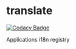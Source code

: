 # translate

[![Codacy Badge](https://api.codacy.com/project/badge/Grade/15799eb654b942cbadbf5e2017d31666)](https://app.codacy.com/manual/chakirpay/translate?utm_source=github.com&utm_medium=referral&utm_content=yChakir/translate&utm_campaign=Badge_Grade_Dashboard)

Applications i18n registry
